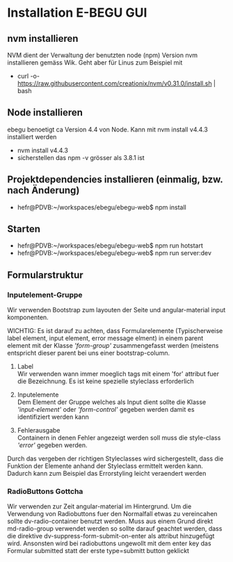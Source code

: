 # Installation E-BEGU GUI

## nvm installieren
NVM dient der Verwaltung der benutzten node (npm) Version
 nvm installieren gemäss Wik. Geht aber für Linus zum Beispiel mit
- curl -o- https://raw.githubusercontent.com/creationix/nvm/v0.31.0/install.sh | bash

## Node installieren
ebegu benoetigt ca Version 4.4 von Node. Kann mit nvm install v4.4.3 installiert werden
 - nvm install v4.4.3
 - sicherstellen das npm -v grösser als 3.8.1 ist
 
 
## Projektdependencies installieren (einmalig, bzw. nach Änderung)
- hefr@PDVB:~/workspaces/ebegu/ebegu-web$ npm install

## Starten
- hefr@PDVB:~/workspaces/ebegu/ebegu-web$ npm run hotstart
- hefr@PDVB:~/workspaces/ebegu/ebegu-web$ npm run server:dev


## Formularstruktur
### Inputelement-Gruppe
Wir verwenden Bootstrap zum layouten der Seite und angular-material input komponenten. 

WICHTIG: Es ist darauf zu achten, dass 
Formularelemente (Typischerweise label element, input element, error message elment) in einem parent element mit der 
Klasse *'form-group'* zusammengefasst werden (meistens entspricht dieser parent bei uns einer bootstrap-column.

1. Label  
 Wir verwenden wann immer moeglich <label> tags mit einem 'for' attribut fuer die Bezeichnung. Es ist keine spezielle styleclass erforderlich 
2. Inputelemente  
 Dem Element der Gruppe welches als Input dient sollte die Klasse *'input-element'* oder *'form-control'* gegeben werden damit es identifiziert werden kann

3. Fehlerausgabe  
 Containern in denen  Fehler angezeigt werden soll muss die style-class *'error'* gegeben werden.

Durch das vergeben der richtigen Styleclasses wird sichergestellt, dass die Funktion der Elemente anhand der Styleclass
ermittelt werden kann. Dadurch kann zum Beispiel das Errorstyling leicht veraendert werden

### RadioButtons Gottcha

Wir verwenden zur Zeit angular-material im Hintergrund. Um die Verwendung von 
Radiobuttons fuer den Normalfall etwas zu vereincahen sollte dv-radio-container benutzt werden.
Muss aus einem Grund direkt md-radio-group verwendet werden so sollte darauf geachtet werden, dass
die direktive dv-suppress-form-submit-on-enter als attribut hinzugefügt wird. Ansonsten
wird bei radiobuttons ungewollt mit dem enter key das Formular submitted statt der erste
type=submitt button geklickt